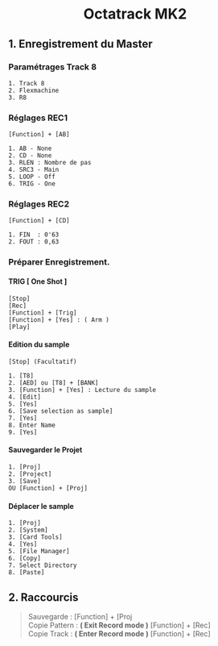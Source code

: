 # <center> Octatrack MK2

## 1. Enregistrement du Master

### Paramétrages Track 8

    1. Track 8
    2. Flexmachine
    3. R8

### Réglages REC1

    [Function] + [AB]  

    1. AB - None
    2. CD - None
    3. RLEN : Nombre de pas
    4. SRC3 - Main
    5. LOOP - Off
    6. TRIG - One

### Réglages REC2

    [Function] + [CD]

    1. FIN  : 0'63
    2. FOUT : 0,63

### Préparer Enregistrement.

#### TRIG [ One Shot ]

    [Stop]
    [Rec]
    [Function] + [Trig]
    [Function] + [Yes] : ( Arm )
    [Play]

#### Edition du sample

    [Stop] (Facultatif)

    1. [T8]
    2. [AED] ou [T8] + [BANK]
    3. [Function] + [Yes] : Lecture du sample
    4. [Edit]
    5. [Yes]
    6. [Save selection as sample]
    7. [Yes]
    8. Enter Name
    9. [Yes]

#### Sauvegarder le Projet

    1. [Proj]
    2. [Project]
    3. [Save]
    OU [Function] + [Proj]  

#### Déplacer le sample

    1. [Proj]
    2. [System]
    3. [Card Tools]
    4. [Yes]
    5. [File Manager]
    6. [Copy]
    7. Select Directory
    8. [Paste]

## 2. Raccourcis

> Sauvegarde : [Function] + [Proj  
> Copie Pattern : **( Exit Record mode )** [Function] + [Rec]  
> Copie Track : **( Enter Record mode )** [Function] + [Rec]

<!-- Texte caché

attr: loop on

trim

b:2( 2Temps)

F+yes pour écouter la boucle

Edit

Function + bank

crop to selection = garde la sélection

File

save sample copy

F+play ( clearname)

Entrer son nom

Déplacer le sample dans le répertoire voulu :

Function + Mixer

card tools

File manager

dans Audio

copy et paste où on veut

-->
